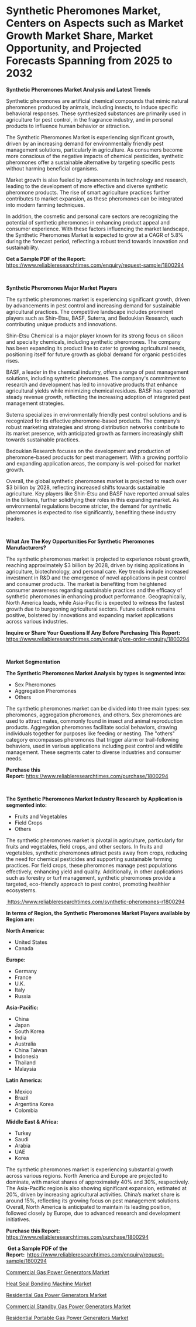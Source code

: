 <p><h1>Synthetic Pheromones Market, Centers on Aspects such as Market Growth Market Share, Market Opportunity, and Projected Forecasts Spanning from 2025 to 2032</h1></p><p><strong>Synthetic Pheromones Market Analysis and Latest Trends</strong></p>
<p><p>Synthetic pheromones are artificial chemical compounds that mimic natural pheromones produced by animals, including insects, to induce specific behavioral responses. These synthesized substances are primarily used in agriculture for pest control, in the fragrance industry, and in personal products to influence human behavior or attraction.</p><p>The Synthetic Pheromones Market is experiencing significant growth, driven by an increasing demand for environmentally friendly pest management solutions, particularly in agriculture. As consumers become more conscious of the negative impacts of chemical pesticides, synthetic pheromones offer a sustainable alternative by targeting specific pests without harming beneficial organisms.</p><p>Market growth is also fueled by advancements in technology and research, leading to the development of more effective and diverse synthetic pheromone products. The rise of smart agriculture practices further contributes to market expansion, as these pheromones can be integrated into modern farming techniques.</p><p>In addition, the cosmetic and personal care sectors are recognizing the potential of synthetic pheromones in enhancing product appeal and consumer experience. With these factors influencing the market landscape, the Synthetic Pheromones Market is expected to grow at a CAGR of 5.8% during the forecast period, reflecting a robust trend towards innovation and sustainability.</p></p>
<p><strong>Get a Sample PDF of the Report:&nbsp;</strong> <a href="https://www.reliableresearchtimes.com/enquiry/request-sample/1800294?utm_campaign=3522&utm_medium=2&utm_source=Github&utm_content=ia&utm_term=01042025&utm_id=synthetic-pheromones">https://www.reliableresearchtimes.com/enquiry/request-sample/1800294</a></p>
<p>&nbsp;</p>
<p><strong>Synthetic Pheromones Major Market Players</strong></p>
<p><p>The synthetic pheromones market is experiencing significant growth, driven by advancements in pest control and increasing demand for sustainable agricultural practices. The competitive landscape includes prominent players such as Shin-Etsu, BASF, Suterra, and Bedoukian Research, each contributing unique products and innovations.</p><p>Shin-Etsu Chemical is a major player known for its strong focus on silicon and specialty chemicals, including synthetic pheromones. The company has been expanding its product line to cater to growing agricultural needs, positioning itself for future growth as global demand for organic pesticides rises.</p><p>BASF, a leader in the chemical industry, offers a range of pest management solutions, including synthetic pheromones. The company's commitment to research and development has led to innovative products that enhance agricultural yields while minimizing chemical residues. BASF has reported steady revenue growth, reflecting the increasing adoption of integrated pest management strategies.</p><p>Suterra specializes in environmentally friendly pest control solutions and is recognized for its effective pheromone-based products. The company’s robust marketing strategies and strong distribution networks contribute to its market presence, with anticipated growth as farmers increasingly shift towards sustainable practices.</p><p>Bedoukian Research focuses on the development and production of pheromone-based products for pest management. With a growing portfolio and expanding application areas, the company is well-poised for market growth.</p><p>Overall, the global synthetic pheromones market is projected to reach over $3 billion by 2028, reflecting increased shifts towards sustainable agriculture. Key players like Shin-Etsu and BASF have reported annual sales in the billions, further solidifying their roles in this expanding market. As environmental regulations become stricter, the demand for synthetic pheromones is expected to rise significantly, benefiting these industry leaders.</p></p>
<p>&nbsp;</p>
<p><strong>What Are The Key Opportunities For Synthetic Pheromones Manufacturers?</strong></p>
<p><p>The synthetic pheromones market is projected to experience robust growth, reaching approximately $3 billion by 2028, driven by rising applications in agriculture, biotechnology, and personal care. Key trends include increased investment in R&D and the emergence of novel applications in pest control and consumer products. The market is benefiting from heightened consumer awareness regarding sustainable practices and the efficacy of synthetic pheromones in enhancing product performance. Geographically, North America leads, while Asia-Pacific is expected to witness the fastest growth due to burgeoning agricultural sectors. Future outlook remains positive, bolstered by innovations and expanding market applications across various industries.</p></p>
<p><strong>Inquire or Share Your Questions If Any Before Purchasing This Report:</strong> <a href="https://www.reliableresearchtimes.com/enquiry/pre-order-enquiry/1800294?utm_campaign=3522&utm_medium=2&utm_source=Github&utm_content=ia&utm_term=01042025&utm_id=synthetic-pheromones">https://www.reliableresearchtimes.com/enquiry/pre-order-enquiry/1800294</a></p>
<p>&nbsp;</p>
<p><strong>Market Segmentation</strong></p>
<p><strong>The Synthetic Pheromones Market Analysis by types is segmented into:</strong></p>
<p><ul><li>Sex Pheromones</li><li>Aggregation Pheromones</li><li>Others</li></ul></p>
<p><p>The synthetic pheromones market can be divided into three main types: sex pheromones, aggregation pheromones, and others. Sex pheromones are used to attract mates, commonly found in insect and animal reproduction products. Aggregation pheromones facilitate social behaviors, drawing individuals together for purposes like feeding or nesting. The "others" category encompasses pheromones that trigger alarm or trail-following behaviors, used in various applications including pest control and wildlife management. These segments cater to diverse industries and consumer needs.</p></p>
<p><strong>Purchase this Report:&nbsp;</strong><a href="https://www.reliableresearchtimes.com/purchase/1800294?utm_campaign=3522&utm_medium=2&utm_source=Github&utm_content=ia&utm_term=01042025&utm_id=synthetic-pheromones">https://www.reliableresearchtimes.com/purchase/1800294</a></p>
<p>&nbsp;</p>
<p><strong>The Synthetic Pheromones Market Industry Research by Application is segmented into:</strong></p>
<p><ul><li>Fruits and Vegetables</li><li>Field Crops</li><li>Others</li></ul></p>
<p><p>The synthetic pheromones market is pivotal in agriculture, particularly for fruits and vegetables, field crops, and other sectors. In fruits and vegetables, synthetic pheromones attract pests away from crops, reducing the need for chemical pesticides and supporting sustainable farming practices. For field crops, these pheromones manage pest populations effectively, enhancing yield and quality. Additionally, in other applications such as forestry or turf management, synthetic pheromones provide a targeted, eco-friendly approach to pest control, promoting healthier ecosystems.</p></p>
<p><a href="https://www.reliableresearchtimes.com/synthetic-pheromones-r1800294?utm_campaign=3522&utm_medium=2&utm_source=Github&utm_content=ia&utm_term=01042025&utm_id=synthetic-pheromones">&nbsp;https://www.reliableresearchtimes.com/synthetic-pheromones-r1800294</a></p>
<p><strong>In terms of Region, the Synthetic Pheromones Market Players available by Region are:</strong></p>
<p>
    <p> <strong> North America: </strong>
        <ul>
            <li>United States</li>
            <li>Canada</li>
        </ul>
        </p> 
    <p> <strong> Europe: </strong>
        <ul>
            <li>Germany</li>
            <li>France</li>
            <li>U.K.</li>
            <li>Italy</li>
            <li>Russia</li>
        </ul>
        </p> 
    <p> <strong> Asia-Pacific: </strong>
        <ul>
            <li>China</li>
            <li>Japan</li>
            <li>South Korea</li>
            <li>India</li>
            <li>Australia</li>
            <li>China Taiwan</li>
            <li>Indonesia</li>
            <li>Thailand</li>
            <li>Malaysia</li>
        </ul>
        </p> 
    <p> <strong> Latin America: </strong>
        <ul>
            <li>Mexico</li>
            <li>Brazil</li>
            <li>Argentina Korea</li>
            <li>Colombia</li>
        </ul>
        </p> 
    <p> <strong> Middle East & Africa: </strong>
        <ul>
            <li>Turkey</li>
            <li>Saudi</li>
            <li>Arabia</li>
            <li>UAE</li>
            <li>Korea</li>
        </ul>
    </p>
    </p>
<p><p>The synthetic pheromones market is experiencing substantial growth across various regions. North America and Europe are projected to dominate, with market shares of approximately 40% and 30%, respectively. The Asia-Pacific region is also showing significant expansion, estimated at 20%, driven by increasing agricultural activities. China’s market share is around 15%, reflecting its growing focus on pest management solutions. Overall, North America is anticipated to maintain its leading position, followed closely by Europe, due to advanced research and development initiatives.</p></p>
<p><strong>Purchase this Report: </strong><a href="https://www.reliableresearchtimes.com/purchase/1800294?utm_campaign=3522&utm_medium=2&utm_source=Github&utm_content=ia&utm_term=01042025&utm_id=synthetic-pheromones">https://www.reliableresearchtimes.com/purchase/1800294</a></p>
<p>&nbsp;<strong>Get a Sample PDF of the Report:&nbsp;&nbsp;</strong><a href="https://www.reliableresearchtimes.com/enquiry/request-sample/1800294?utm_campaign=3522&utm_medium=2&utm_source=Github&utm_content=ia&utm_term=01042025&utm_id=synthetic-pheromones">https://www.reliableresearchtimes.com/enquiry/request-sample/1800294</a></p>
<p><strong></strong></p>
<p><p><a href="https://www.linkedin.com/pulse/global-commercial-gas-power-generators-market-trends-forecasts-0wu6e?utm_campaign=3522&utm_medium=2&utm_source=Github&utm_content=ia&utm_term=01042025&utm_id=synthetic-pheromones">Commercial Gas Power Generators Market</a></p><p><a href="https://www.linkedin.com/pulse/heat-seal-bonding-machine-market-expected-grow-93-cagr-6jmgf?utm_campaign=3522&utm_medium=2&utm_source=Github&utm_content=ia&utm_term=01042025&utm_id=synthetic-pheromones">Heat Seal Bonding Machine Market</a></p><p><a href="https://www.linkedin.com/pulse/future-outlook-residential-gas-power-generators-market-2025-2omxe?utm_campaign=3522&utm_medium=2&utm_source=Github&utm_content=ia&utm_term=01042025&utm_id=synthetic-pheromones">Residential Gas Power Generators Market</a></p><p><a href="https://www.linkedin.com/pulse/commercial-standby-gas-power-generators-market-dynamics-future-rnxuc?utm_campaign=3522&utm_medium=2&utm_source=Github&utm_content=ia&utm_term=01042025&utm_id=synthetic-pheromones">Commercial Standby Gas Power Generators Market</a></p><p><a href="https://www.linkedin.com/pulse/residential-portable-gas-power-generators-market-overview-p7guc?utm_campaign=3522&utm_medium=2&utm_source=Github&utm_content=ia&utm_term=01042025&utm_id=synthetic-pheromones">Residential Portable Gas Power Generators Market</a></p></p>